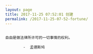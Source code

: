 ```yaml
---
layout: page
title: 2017-11-25 07:52:01 创建
permalink: /2017-11-25-07-52-fortune/
---
```

```

自由是做法律所许可的一切事情的权利。

        -  孟德斯鸠

```
